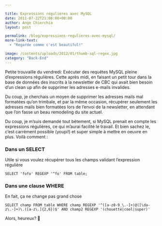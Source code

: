 ```yaml
---

title: Expressions régulières avec MySQL
date: 2011-07-22T21:08:08+00:00
author: Ange Chierchia
layout: post

permalink: /blog/expressions-regulieres-avec-mysql/
more-link-text:
  - "Regarde comme c'est beautiful!"

image: /contents/uploads/2012/01/thumb-sql-regex.jpg
category: "Back-End"
---
```

Petite trouvaille du vendredi: Exécuter des requêtes MySQL pleine d&rsquo;expressions régulières. Cette après midi, en faisant un petit tour dans la base de données des inscrits à la newsletter de CBC qui avait bien besoin d&rsquo;un clean up afin de supprimer les adresses e-mails invalides.<!--more-->

Du coup, je cherchais un moyen de supprimer les adresses mails mal formatées qu&rsquo;on trimbale, et par la même occasion, récupérer seulement les adresses mails bien formatées lors de l&rsquo;envoi de la newsletter, en attendant que l&rsquo;on fasse un beau remodeling du site actuel.

Du coup, je m&rsquo;suis demandé tout bêtement, si MySQL prenait en compte les expressions régulières, ce qui m&rsquo;aurai facilité le travail. Et bien sachez le, c&rsquo;est carrément possible (youpi!) et super simple à mettre en oeuvre en plus. Voilà comment :

### Dans un SELECT

Utile si vous voulez récupérer tous les champs validant l&rsquo;expression régulière

    SELECT 'fofo' REGEXP '^fo' FROM table;

### Dans une clause WHERE

En fait, ça ne change pas grand chose

    SELECT champ FROM table WHERE champ REGEXP '^([a-z0-9_\.-]+)@([\da-z\.-]+)\.([a-z\.]{2,6})$' AND champ2 REGEXP '(chouette|cool|super)'

Alors, heureux? 